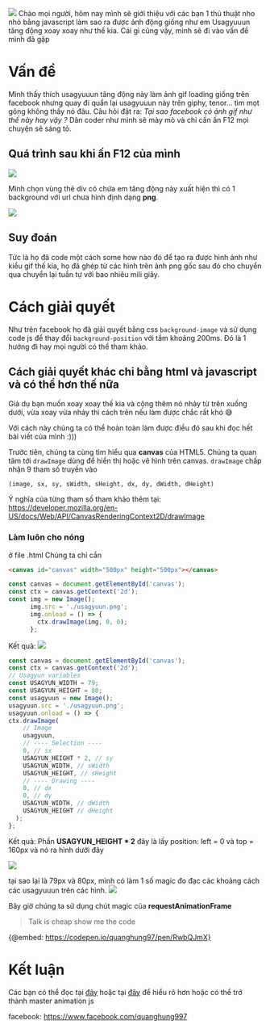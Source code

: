 ![](https://images.viblo.asia/98353388-47c4-4acc-b19a-1c4b8153fc3a.gif)
Chào mọi người, hôm nay mình sẽ giới thiệu với các bạn 1 thủ thuật nho nhỏ bằng javascript làm sao ra được ảnh động giống như em Usagyuuun tăng động xoay xoay như thế kia. Cái gì cũng vậy, mình sẽ đi vào vấn đề mình đã gặp

# Vấn đề
Mình thấy thích usagyuuun tăng động này làm ảnh gif loading giống trên facebook nhưng quay đi quẩn lại usagyuuun này trên giphy, tenor... tìm mọt gông không thấy nó đâu. Câu hỏi đặt ra: *Tại sao facebook có ảnh gif như thế này hay vậy ?* Dân coder như mình sẽ mày mò và chỉ cần ấn F12 mọi chuyện sẽ sáng tỏ.

## Quá trình sau khi ấn F12 của mình
![](https://images.viblo.asia/50bea784-6a17-4a09-9b80-b7c0b59108da.gif)

Mình chọn vùng thẻ div có chứa em tăng động này xuất hiện thì có 1 background với url chưa hình định dạng **png**.

![](https://images.viblo.asia/f9854e42-814b-4805-8b84-394fa7c28915.png)

## Suy đoán
Tức là họ đã code một cách some how nào đó để tạo ra được hình ảnh như kiểu gif thế kia, họ đã ghép từ các hình trên ảnh png gốc sau đó cho chuyển qua chuyển lại tuần tự với bao nhiêu mili giây.

# Cách giải quyết
Như trên facebook họ đã giải quyết bằng css `background-image` và sử dụng code js để thay đổi `background-position` với tầm khoảng 200ms. Đó là 1 hướng đi hay mọi người có thể tham khảo.
## Cách giải quyết khác chỉ bằng html và javascript và có thể hơn thế nữa
Giả dụ bạn muốn xoay xoay thế kia và cộng thêm nó nhảy từ trên xuống dưới, vừa xoay vừa nhảy thì cách trên nếu làm được chắc rất khó :sweat_smile:

Với cách này chúng ta có thể hoàn toàn làm được điều đó sau khi đọc hết bài viết của mình :)))

Trước tiên, chúng ta cùng tìm hiểu qua **canvas** của HTML5.
Chúng ta quan tâm tới `drawImage` dùng để hiển thị hoặc vẽ hình trên canvas. `drawImage` chấp nhận 9 tham số truyền vào

```
(image, sx, sy, sWidth, sHeight, dx, dy, dWidth, dHeight)
```

Ý nghĩa của từng tham số tham khảo thêm tại: https://developer.mozilla.org/en-US/docs/Web/API/CanvasRenderingContext2D/drawImage

### Làm luôn cho nóng

ở file .html
Chúng ta chỉ cần 
```html
<canvas id="canvas" width="500px" height="500px"></canvas>
```


```index.js
const canvas = document.getElementById('canvas');
const ctx = canvas.getContext('2d');
const img = new Image();
      img.src = './usagyuun.png';
      img.onload = () => {
        ctx.drawImage(img, 0, 0);
      };
```

Kết quả:
![](https://images.viblo.asia/f9854e42-814b-4805-8b84-394fa7c28915.png)

```index.js
const canvas = document.getElementById('canvas');
const ctx = canvas.getContext('2d');
// Usagyun variables
const USAGYUN_WIDTH = 79;
const USAGYUN_HEIGHT = 80;
const usagyuun = new Image();
usagyuun.src = './usagyuun.png';
usagyuun.onload = () => {
ctx.drawImage(
    // Image
    usagyuun,
    // ---- Selection ----
    0, // sx
    USAGYUN_HEIGHT * 2, // sy
    USAGYUN_WIDTH, // sWidth
    USAGYUN_HEIGHT, // sHeight
    // ---- Drawing ----
    0, // dx
    0, // dy
    USAGYUN_WIDTH, // dWidth
    USAGYUN_HEIGHT // dHeight
  );
};
```
Kết quả:
Phần **USAGYUN_HEIGHT * 2** đây là lấy position: left = 0 và top = 160px  và nó ra hình dưới đây

![](https://images.viblo.asia/8aac4690-9229-4037-a181-384807237fd3.png)

tại sao lại là 79px và 80px, mình có làm 1 số magic đo đạc các khoảng cách các usagyuuun trên các hình.
![](https://images.viblo.asia/bea2c609-c562-4b41-b3a7-6750cb2f1352.gif)

Bây giờ chúng ta sử dụng chút magic của **requestAnimationFrame** 

> Talk is cheap show me the code

{@embed: https://codepen.io/quanghung97/pen/RwbQJmX}

# Kết luận
Các bạn có thể đọc tại [đây](https://uxdesign.cc/how-you-can-use-simple-trigonometry-to-create-better-loaders-32a573577eb4) hoặc tại  [đây](https://uxdesign.cc/how-to-fix-dragging-animation-in-ui-with-simple-math-4bbc10deccf7) để hiểu rõ hơn hoặc có thể trở thành master animation js

facebook: https://www.facebook.com/quanghung997